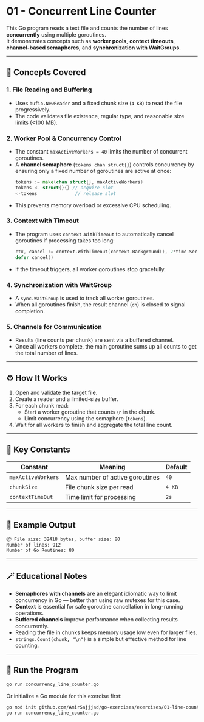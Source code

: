 # 01 - Concurrent Line Counter

This Go program reads a text file and counts the number of lines **concurrently** using multiple goroutines.  
It demonstrates concepts such as **worker pools**, **context timeouts**, **channel-based semaphores**, and **synchronization with WaitGroups**.

---

## 🧠 Concepts Covered

### 1. File Reading and Buffering
- Uses `bufio.NewReader` and a fixed chunk size (`4 KB`) to read the file progressively.
- The code validates file existence, regular type, and reasonable size limits (<100 MB).

### 2. Worker Pool & Concurrency Control
- The constant `maxActiveWorkers = 40` limits the number of concurrent goroutines.
- A **channel semaphore** (`tokens chan struct{}`) controls concurrency by ensuring only a fixed number of goroutines are active at once:
  ```go
  tokens := make(chan struct{}, maxActiveWorkers)
  tokens <- struct{}{} // acquire slot
  <-tokens              // release slot
  ```
- This prevents memory overload or excessive CPU scheduling.

### 3. Context with Timeout
- The program uses `context.WithTimeout` to automatically cancel goroutines if processing takes too long:
  ```go
  ctx, cancel := context.WithTimeout(context.Background(), 2*time.Second)
  defer cancel()
  ```
- If the timeout triggers, all worker goroutines stop gracefully.

### 4. Synchronization with WaitGroup
- A `sync.WaitGroup` is used to track all worker goroutines.
- When all goroutines finish, the result channel (`ch`) is closed to signal completion.

### 5. Channels for Communication
- Results (line counts per chunk) are sent via a buffered channel.
- Once all workers complete, the main goroutine sums up all counts to get the total number of lines.

---

## ⚙️ How It Works

1. Open and validate the target file.
2. Create a reader and a limited-size buffer.
3. For each chunk read:
   - Start a worker goroutine that counts `\n` in the chunk.
   - Limit concurrency using the semaphore (`tokens`).
4. Wait for all workers to finish and aggregate the total line count.

---

## 🧩 Key Constants

| Constant | Meaning | Default |
|-----------|----------|----------|
| `maxActiveWorkers` | Max number of active goroutines | `40` |
| `chunkSize` | File chunk size per read | `4 KB` |
| `contextTimeOut` | Time limit for processing | `2s` |

---

## 🧪 Example Output

```bash
📦 File size: 32418 bytes, buffer size: 80
Number of lines: 912
Number of Go Routines: 80
```

---

## 🪄 Educational Notes

- **Semaphores with channels** are an elegant idiomatic way to limit concurrency in Go — better than using raw mutexes for this case.  
- **Context** is essential for safe goroutine cancellation in long-running operations.
- **Buffered channels** improve performance when collecting results concurrently.
- Reading the file in chunks keeps memory usage low even for larger files.
- `strings.Count(chunk, "\n")` is a simple but effective method for line counting.

---

## 🚀 Run the Program

```bash
go run concurrency_line_counter.go
```

Or initialize a Go module for this exercise first:

```bash
go mod init github.com/AmirSajjjad/go-exercises/exercises/01-line-counter-concurrent
go run concurrency_line_counter.go
```
